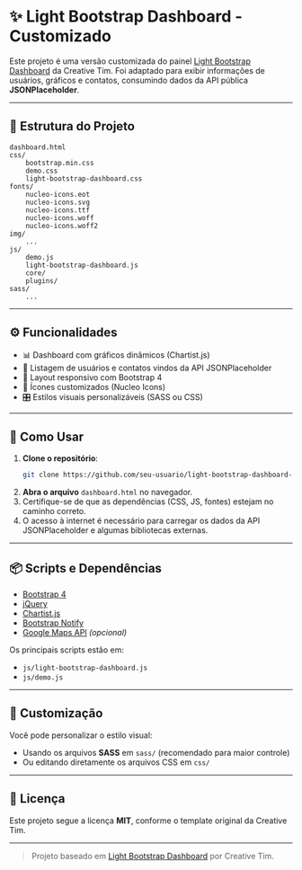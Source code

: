 # ✨ Light Bootstrap Dashboard - Customizado

Este projeto é uma versão customizada do painel [Light Bootstrap Dashboard](https://www.creative-tim.com/product/light-bootstrap-dashboard) da Creative Tim. Foi adaptado para exibir informações de usuários, gráficos e contatos, consumindo dados da API pública **JSONPlaceholder**.

---

## 📁 Estrutura do Projeto

```
dashboard.html
css/
    bootstrap.min.css
    demo.css
    light-bootstrap-dashboard.css
fonts/
    nucleo-icons.eot
    nucleo-icons.svg
    nucleo-icons.ttf
    nucleo-icons.woff
    nucleo-icons.woff2
img/
    ...
js/
    demo.js
    light-bootstrap-dashboard.js
    core/
    plugins/
sass/
    ...
```

---

## ⚙️ Funcionalidades

- 📊 Dashboard com gráficos dinâmicos (Chartist.js)
- 👥 Listagem de usuários e contatos vindos da API JSONPlaceholder
- 📱 Layout responsivo com Bootstrap 4
- 🎨 Ícones customizados (Nucleo Icons)
- 🎛️ Estilos visuais personalizáveis (SASS ou CSS)

---

## 🚀 Como Usar

1. **Clone o repositório**:
   ```bash
   git clone https://github.com/seu-usuario/light-bootstrap-dashboard-custom.git
   ```
2. **Abra o arquivo** `dashboard.html` no navegador.
3. Certifique-se de que as dependências (CSS, JS, fontes) estejam no caminho correto.
4. O acesso à internet é necessário para carregar os dados da API JSONPlaceholder e algumas bibliotecas externas.

---

## 📦 Scripts e Dependências

- [Bootstrap 4](https://getbootstrap.com/)
- [jQuery](https://jquery.com/)
- [Chartist.js](https://gionkunz.github.io/chartist-js/)
- [Bootstrap Notify](http://bootstrap-notify.remabledesigns.com/)
- [Google Maps API](https://developers.google.com/maps) *(opcional)*

Os principais scripts estão em:

- `js/light-bootstrap-dashboard.js`
- `js/demo.js`

---

## 🎨 Customização

Você pode personalizar o estilo visual:

- Usando os arquivos **SASS** em `sass/` (recomendado para maior controle)
- Ou editando diretamente os arquivos CSS em `css/`

---

## 📄 Licença

Este projeto segue a licença **MIT**, conforme o template original da Creative Tim.

---

> Projeto baseado em [Light Bootstrap Dashboard](https://www.creative-tim.com/product/light-bootstrap-dashboard) por Creative Tim.